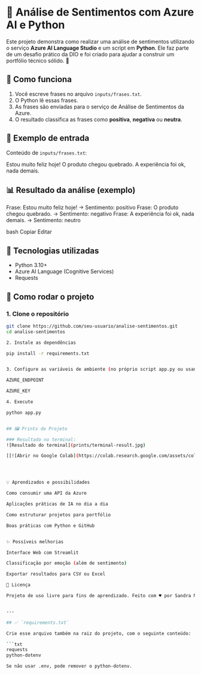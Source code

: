 # 🧠 Análise de Sentimentos com Azure AI e Python

Este projeto demonstra como realizar uma análise de sentimentos utilizando o serviço **Azure AI Language Studio** e um script em **Python**. Ele faz parte de um desafio prático da DIO e foi criado para ajudar a construir um portfólio técnico sólido. 💪

## 🚀 Como funciona

1. Você escreve frases no arquivo `inputs/frases.txt`.
2. O Python lê essas frases.
3. As frases são enviadas para o serviço de Análise de Sentimentos da Azure.
4. O resultado classifica as frases como **positiva**, **negativa** ou **neutra**.

## 🧪 Exemplo de entrada

Conteúdo de `inputs/frases.txt`:

Estou muito feliz hoje! O produto chegou quebrado. A experiência foi ok, nada demais.


## 📊 Resultado da análise (exemplo)

Frase: Estou muito feliz hoje! → Sentimento: positivo Frase: O produto chegou quebrado. → Sentimento: negativo Frase: A experiência foi ok, nada demais. → Sentimento: neutro

bash
Copiar
Editar


## 🧰 Tecnologias utilizadas

- Python 3.10+
- Azure AI Language (Cognitive Services)
- Requests

## 🧭 Como rodar o projeto

### 1. Clone o repositório

```bash
git clone https://github.com/seu-usuario/analise-sentimentos.git
cd analise-sentimentos

2. Instale as dependências

pip install -r requirements.txt


3. Configure as variáveis de ambiente (no próprio script app.py ou usando dotenv)

AZURE_ENDPOINT

AZURE_KEY

4. Execute

python app.py


## 🖼 Prints do Projeto

### Resultado no terminal:
![Resultado do terminal](prints/terminal-result.jpg)

[[![Abrir no Google Colab](https://colab.research.google.com/assets/colab-badge.svg)](https://colab.research.google.com/github/sandramastrogiacomo/analise-sentimentos-azure-a/blob/main/analise_sentimento.ipynb)




💡 Aprendizados e possibilidades

Como consumir uma API da Azure

Aplicações práticas de IA no dia a dia

Como estruturar projetos para portfólio

Boas práticas com Python e GitHub


✨ Possíveis melhorias

Interface Web com Streamlit

Classificação por emoção (além de sentimento)

Exportar resultados para CSV ou Excel

📎 Licença

Projeto de uso livre para fins de aprendizado. Feito com ♥ por Sandra Mastrogiacomo.


---

## ✅ `requirements.txt`

Crie esse arquivo também na raiz do projeto, com o seguinte conteúdo:

```txt
requests
python-dotenv

Se não usar .env, pode remover o python-dotenv.
